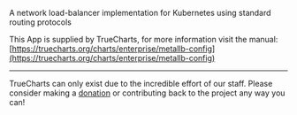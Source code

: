 A network load-balancer implementation for Kubernetes using standard routing protocols

This App is supplied by TrueCharts, for more information visit the manual: [https://truecharts.org/charts/enterprise/metallb-config](https://truecharts.org/charts/enterprise/metallb-config)

---

TrueCharts can only exist due to the incredible effort of our staff.
Please consider making a [donation](https://truecharts.org/sponsor) or contributing back to the project any way you can!
